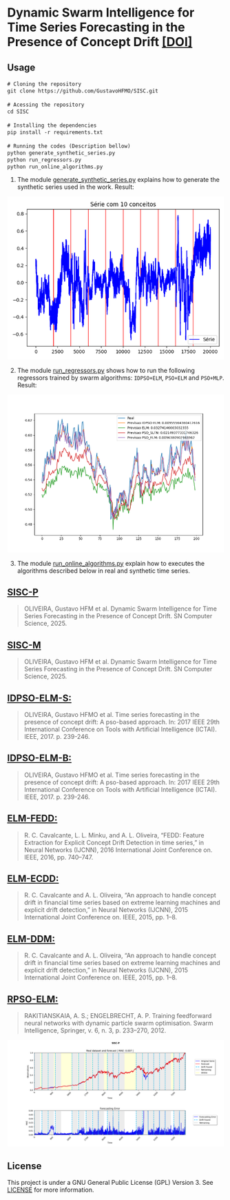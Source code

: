 #  Dynamic Swarm Intelligence for Time Series Forecasting in the Presence of Concept Drift [[DOI]](https://doi.org/10.1007/s42979-025-04247-z)

## Usage
```
# Cloning the repository
git clone https://github.com/GustavoHFMO/SISC.git

# Acessing the repository
cd SISC

# Installing the dependencies
pip install -r requirements.txt

# Running the codes (Description bellow)
python generate_synthetic_series.py
python run_regressors.py
python run_online_algorithms.py
```

1. The module [generate_synthetic_series.py](https://github.com/GustavoHFMO/SISC/blob/main/generate_synthetic_series.py) explains how to generate the synthetic series used in the work. Result:

![](https://github.com/GustavoHFMO/SISC/blob/main/images/time_series_generation.png)


2. The module [run_regressors.py](https://github.com/GustavoHFMO/SISC/blob/main/run_regressors.py) shows how to run the following regressors trained by swarm algorithms: `IDPSO+ELM`, `PSO+ELM` and `PSO+MLP`. Result:

![](https://github.com/GustavoHFMO/SISC/blob/main/images/Regressors_prediction.png)


3. The module [run_online_algorithms.py](https://github.com/GustavoHFMO/SISC/blob/main/run_online_algorithms.py) explain how to executes the algorithms described below in real and synthetic time series.

## [SISC-P](https://github.com/GustavoHFMO/SISC/blob/main/algoritmos_online/SISC_P.py)
> OLIVEIRA, Gustavo HFM et al. Dynamic Swarm Intelligence for Time Series Forecasting in the Presence of Concept Drift. SN Computer Science, 2025.

## [SISC-M](https://github.com/GustavoHFMO/SISC/blob/main/algoritmos_online/SISC_M.py)
> OLIVEIRA, Gustavo HFM et al. Dynamic Swarm Intelligence for Time Series Forecasting in the Presence of Concept Drift. SN Computer Science, 2025.

## [IDPSO-ELM-S:](https://github.com/GustavoHFMO/SISC/blob/master/algoritmos_online/IDPSO_ELM_S.py)
> OLIVEIRA, Gustavo HFMO et al. Time series forecasting in the presence of concept drift: A pso-based approach. In: 2017 IEEE 29th International Conference on Tools with Artificial Intelligence (ICTAI). IEEE, 2017. p. 239-246.

## [IDPSO-ELM-B:](https://github.com/GustavoHFMO/SISC/blob/master/algoritmos_online/IDPSO_ELM_B.py)
> OLIVEIRA, Gustavo HFMO et al. Time series forecasting in the presence of concept drift: A pso-based approach. In: 2017 IEEE 29th International Conference on Tools with Artificial Intelligence (ICTAI). IEEE, 2017. p. 239-246.

## [ELM-FEDD:](https://github.com/GustavoHFMO/SISC/blob/master/algoritmos_online/ELM_FEDD.py)
> R. C. Cavalcante, L. L. Minku, and A. L. Oliveira, “FEDD: Feature Extraction for Explicit Concept Drift Detection in time series,” in Neural Networks (IJCNN), 2016 International Joint Conference on. IEEE, 2016, pp. 740–747.

## [ELM-ECDD:](https://github.com/GustavoHFMO/SISC/blob/master/algoritmos_online/ELM_ECDD.py)
> R. C. Cavalcante and A. L. Oliveira, “An approach to handle concept drift in financial time series based on extreme learning machines and explicit drift detection,” in Neural Networks (IJCNN), 2015 International Joint Conference on. IEEE, 2015, pp. 1–8.

## [ELM-DDM:](https://github.com/GustavoHFMO/SISC/blob/master/algoritmos_online/ELM_DDM.py)
> R. C. Cavalcante and A. L. Oliveira, “An approach to handle concept drift in financial time series based on extreme learning machines and explicit drift detection,” in Neural Networks (IJCNN), 2015 International Joint Conference on. IEEE, 2015, pp. 1–8.

## [RPSO-ELM:](https://github.com/GustavoHFMO/SISC/blob/main/algoritmos_online/RPSO_ELM.py)
> RAKITIANSKAIA, A. S.; ENGELBRECHT, A. P. Training feedforward neural networks with dynamic particle swarm optimisation. Swarm Intelligence, Springer, v. 6, n. 3, p. 233–270, 2012. 

![](https://github.com/GustavoHFMO/SISC/blob/main/images/SISC_P_execution.png)

## License
This project is under a GNU General Public License (GPL) Version 3. See [LICENSE](https://www.gnu.org/licenses/gpl-3.0-standalone.html) for more information.
